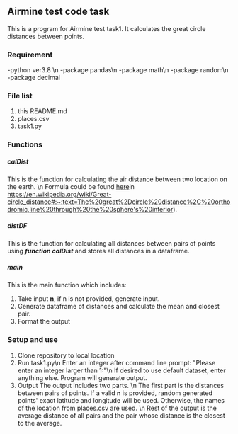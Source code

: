 ## Airmine test code task 
This is a program for Airmine test task1. It calculates the great circle distances between points.

### Requirement
-python ver3.8 \n
-package pandas\n 
-package math\n
-package random\n
-package decimal

### File list
1. this README.md
2. places.csv
3. task1.py

### Functions
##### calDist
This is the function for calculating the air distance between two location on the earth. \n
Formula could be found [here](http://google.com)in https://en.wikipedia.org/wiki/Great-circle_distance#:~:text=The%20great%2Dcircle%20distance%2C%20orthodromic,line%20through%20the%20sphere's%20interior).

##### distDF
This is the function for calculating all distances between pairs of points using ***function calDist*** and stores all distances in a dataframe.

##### main
This is the main function which includes:
1. Take input **n**, if n is not provided, generate input.
2. Generate dataframe of distances and calculate the mean and closest pair.
3. Format the output

### Setup and use
1. Clone repository to local location
2. Run task1.py\n
Enter an integer after command line prompt: "Please enter an integer larger than 1:"\n
If desired to use default dataset, enter anything else.
Program will generate output.
3. Output
The output includes two parts. \n
The first part is the distances between pairs of points. If a valid **n** is provided, random generated points' exact latitude and longitude will be used. Otherwise, the names of the location from places.csv are used. \n
Rest of the output is the average distance of all pairs and the pair whose distance is the closest to the average.
